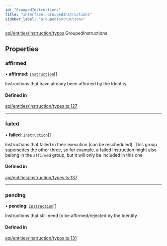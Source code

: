 ```yaml
---
id: "GroupedInstructions"
title: "Interface: GroupedInstructions"
sidebar_label: "GroupedInstructions"
---
```


[api/entities/Instruction/types](../../../../../../modules/API/Entities/Instruction/Types/Types.md).GroupedInstructions

## Properties

### affirmed

• **affirmed**: [`Instruction`](../../../../../../classes/API/Entities/Instruction/Instruction.md)[]

Instructions that have already been affirmed by the Identity

#### Defined in

[api/entities/Instruction/types.ts:127](https://github.com/PolymeshAssociation/polymesh-sdk/blob/c8da9dfce/src/api/entities/Instruction/types.ts#L127)

___

### failed

• **failed**: [`Instruction`](../../../../../../classes/API/Entities/Instruction/Instruction.md)[]

Instructions that failed in their execution (can be rescheduled).
  This group supersedes the other three, so for example, a failed Instruction
  might also belong in the `affirmed` group, but it will only be included in this one

#### Defined in

[api/entities/Instruction/types.ts:137](https://github.com/PolymeshAssociation/polymesh-sdk/blob/c8da9dfce/src/api/entities/Instruction/types.ts#L137)

___

### pending

• **pending**: [`Instruction`](../../../../../../classes/API/Entities/Instruction/Instruction.md)[]

Instructions that still need to be affirmed/rejected by the Identity

#### Defined in

[api/entities/Instruction/types.ts:131](https://github.com/PolymeshAssociation/polymesh-sdk/blob/c8da9dfce/src/api/entities/Instruction/types.ts#L131)
